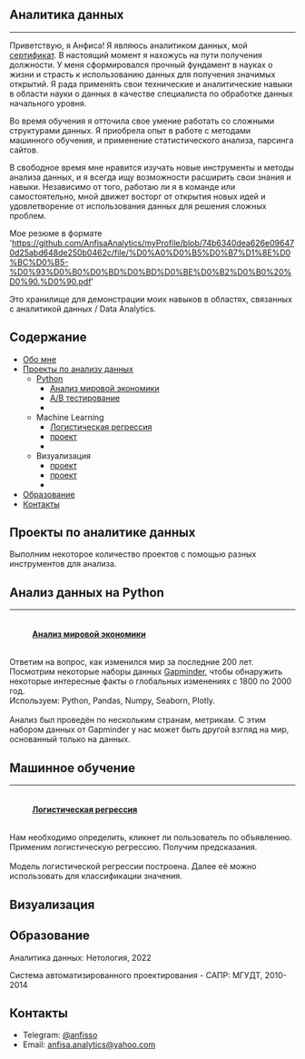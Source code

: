 <h2 id="about">Аналитика данных</h2>

*** 
Приветствую, я Анфиса! Я являюсь аналитиком данных, мой [сертификат](https://github.com/AnfisaAnalytics/myProfile/blob/eb560867ebc51615d8c81b7ddb83ab86522ccdbf/file/%D0%A1%D0%B5%D1%80%D1%82%D0%B8%D1%84%D0%B8%D0%BA%D0%B0%D1%82%20%D0%BD%D0%B5%D1%82%D0%BE%D0%BB%D0%BE%D0%B3%D0%B8%D1%8F.pdf). В настоящий момент я нахожусь на пути получения должности. У меня сформировался прочный фундамент в науках о жизни и страсть к использованию данных для получения значимых открытий. Я рада применять свои технические и аналитические навыки в области науки о данных в качестве специалиста по обработке данных начального уровня.

Во время обучения я отточила свое умение работать со сложными структурами данных. Я приобрела опыт в работе с методами машинного обучения, и применение статистического анализа, парсинга сайтов. 

В свободное время мне нравится изучать новые инструменты и методы анализа данных, и я всегда ищу возможности расширить свои знания и навыки. Независимо от того, работаю ли я в команде или самостоятельно, мной движет восторг от открытия новых идей и удовлетворение от использования данных для решения сложных проблем.

Мое резюме в формате 'https://github.com/AnfisaAnalytics/myProfile/blob/74b6340dea626e096470d25abd648de250b0462c/file/%D0%A0%D0%B5%D0%B7%D1%8E%D0%BC%D0%B5-%D0%93%D0%B0%D0%BD%D0%BD%D0%BE%D0%B2%D0%B0%20%D0%90.%D0%90.pdf'

Это хранилище для демонстрации моих навыков в областях, связанных с аналитикой данных / Data Analytics.

## Содержание
<ul>
  <li><a href="#about">Обо мне</a></li>
  <li>
    <a href="#project">Проекты по анализу данных
     <ul> 
         <li>Python
    <ul>
      <li><a href="#p1">Анализ мировой экономики</a></li>
      <li><a href="#p2">A/B тестирование</a></li>
      <li><a href="#p3"></a></li>
    </ul>
  </li>
  <li>Machine Learning
    <ul>
      <li><a href="#p4">Логистическая регрессия</a></li>
      <li><a href="#p5">проект</a></li>
      <li><a href="#p6"></a></li>
    </ul>
  </li>
  <li>Визуализация
    <ul>
      <li><a href="#p1">проект</a></li>
      <li><a href="#p2">проект</a></li>
      <li><a href="#p2"></a></li>
    </ul>
  </li>
</a>
         </ul>
</li>
  <li><a href="#education">Образование</a></li>
  <li><a href="#contacts">Контакты</a></li>
</ul>


<h2 id="project">Проекты по аналитике данных</h2>
 Выполним некоторое количество проектов с помощью разных инструментов для анализа.
 <h2>Анализ данных на Python</h2>

***  
<h4 id="p1" style='display: inline-block; margin-left: 40px;'><a href="https://github.com/AnfisaAnalytics/myProfile/blob/590d2962cf47f9248d527c75596531544ee13437/portfolio/01%20-%20Data%20Analysis%20with%20Python/Analysis_economic.ipynb">Анализ мировой экономики</a></h4>
<p>
Ответим на вопрос, как изменился мир за последние 200 лет.<br>
Посмотрим некоторые наборы данных <a href="https://www.gapminder.org">Gapminder</a>, чтобы обнаружить некоторые интересные факты о глобальных изменениях с 1800 по 2000 год.
<br>
Используем: Python, Pandas, Numpy, Seaborn, Plotly.
<br><br>
 Анализ был проведён по нескольким странам, метрикам. С этим набором данных от Gapminder у нас может быть другой взгляд на мир, основанный только на данных.</p>


<h2 id="p2">Машинное обучение</h2>

***
<h4 id="p4" style='display: inline-block; margin-left: 40px;'><a href="https://github.com/AnfisaAnalytics/myProfile/blob/61b41eb701201a38f8f684cd1280416ebd504a4a/portfolio/02%20-%20Machine%20Learning/%D0%9B%D0%BE%D0%B3%D0%B8%D1%81%D1%82%D0%B8%D1%87%D0%B5%D1%81%D0%BA%D0%B0%D1%8F%20%D1%80%D0%B5%D0%B3%D1%80%D0%B5%D1%81%D0%B8%D1%8F.ipynb">Логистическая регрессия</a></h4>
<p> 
Нам необходимо определить, кликнет ли пользователь по объявлению. Применим логистическую регрессию. Получим предсказания. 
<br><br>
 Модель логистической регрессии построена. Далее её можно использовать для классификации значения.</p>
 
 
 <h2 id="p3">Визуализация</h2>
  
  

<h2 id="education">Образование</h2>

Аналитика данных: Нетология, 2022

Система автоматизированного проектирования - САПР: МГУДТ, 2010-2014


<h2 id="contacts">Контакты</h2>

* Telegram: [@anfisso](https://t.me/anfisso)
* Email: [anfisa.analytics@yahoo.com](https://mail.yahoo.com)

